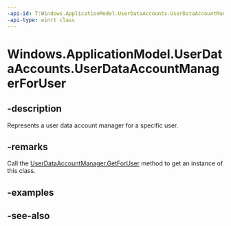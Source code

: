 ----api-id: T:Windows.ApplicationModel.UserDataAccounts.UserDataAccountManagerForUser
-api-type: winrt class
---<!-- Class syntax.public class UserDataAccountManagerForUser : Windows.ApplicationModel.UserDataAccounts.IUserDataAccountManagerForUser--># Windows.ApplicationModel.UserDataAccounts.UserDataAccountManagerForUser## -descriptionRepresents a user data account manager for a specific user.## -remarksCall the [UserDataAccountManager.GetForUser](userdataaccountmanager_getforuser.md) method to get an instance of this class.## -examples## -see-also
